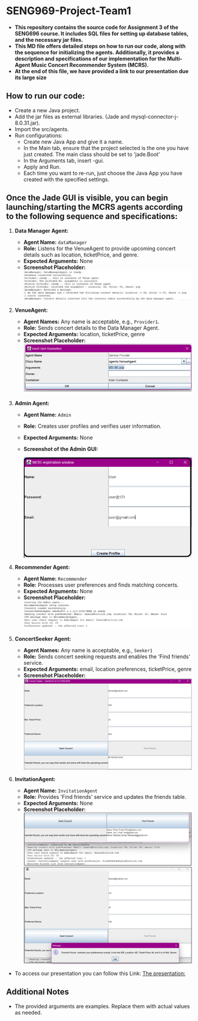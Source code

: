 # SENG969-Project-Team1

- **This repository contains the source code for Assignment 3 of the SENG696 course. It includes SQL files for setting up database tables, and the necessary jar files.** <br> 
- **This MD file offers detailed steps on how to run our code, along with the sequence for initializing the agents. Additionally, it provides a description and specifications of our implementation for the Multi-Agent Music Concert Recommender System (MCRS).**
- **At the end of this file, we have provided a link to our presentation due its large size** <br> 
## How to run our code: <br>
- Create a new Java project.
- Add the jar files as external libraries. (Jade and mysql-connector-j-8.0.31.jar).
- Import the src/agents.
- Run configurations: <br>
  - Create new Java App and give it a name.<br>
  - In the Main tab, ensure that the project selected is the one you have just created. The main class should be set to 'jade.Boot'<br>
  - In the Arguments tab, insert -gui.<br>
  - Apply and Run.<br>
  - Each time you want to re-run, just choose the Java App you have created with the specified settings. <br>

## Once the Jade GUI is visible, you can begin launching/starting the MCRS agents according to the following sequence and specifications:
1. **Data Manager Agent:**
   - **Agent Name:** `dataManager`
   - **Role:** Listens for the VenueAgent to provide upcoming concert details such as location, ticketPrice, and genre.
   - **Expected Arguments:** None
   - **Screenshot Placeholder:**
    ![Data Manager GUI](./screenShots/DM-Agent.jpg)


2. **VenueAgent:**
   - **Agent Names:** Any name is acceptable, e.g., `Provider1`.
   - **Role:** Sends concert details to the Data Manager Agent.
   - **Expected Arguments:** location, ticketPrice, genre
   - **Screenshot Placeholder:**
     ![VenueAgent GUI](./screenShots/VenueAgent.png)

3. **Admin Agent:**
   - **Agent Name:** `Admin`
   - **Role:** Creates user profiles and verifies user information.
   - **Expected Arguments:** None
   - **Screenshot of the Admin GUI:**
    
     ![Admin GUI](./screenShots/AdminGUI.png)
     
4. **Recommender Agent:**
   - **Agent Name:** `Recommender`
   - **Role:** Processes user preferences and finds matching concerts.
   - **Expected Arguments:** None
   - **Screenshot Placeholder:**
    ![Recommender GUI](./screenShots/RecommenderLog.jpg)

5. **ConcertSeeker Agent:**
   - **Agent Names:** Any name is acceptable, e.g., `Seeker1`
   - **Role:** Sends concert seeking requests and enables the 'Find friends' service.
   - **Expected Arguments:** email, location preferences, ticketPrice, genre
   - **Screenshot Placeholder:**
    ![ConcertSeeker GUI 1](./screenShots/ConcertSeeker.png)
  

6. **InvitationAgent:**
   - **Agent Name:** `InvitationAgent`
   - **Role:** Provides 'Find friends' service and updates the friends table.
   - **Expected Arguments:** None
   - **Screenshot Placeholder:**
    ![InvitationAgent GUI](./screenShots/InvitationAgent.jpg)
    ![ConcertSeeker GUI 2](./screenShots/Seeker-positiveResponse.png)


- To access our presentation you can follow this Link:
  [The presentation: ](https://gamma.app/docs/Multi-Agent-Music-Concert-Recommender-System-MCRS-qzmlqfdzuavhjel)
  
## Additional Notes
- The provided arguments are examples. Replace them with actual values as needed.




